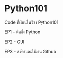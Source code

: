 # Python101
Code ที่เรียนในวิชา Python101

EP1 - ติดตั้ง Python

EP2 - GUI

EP3 - สมัครและใช้งาน Github
